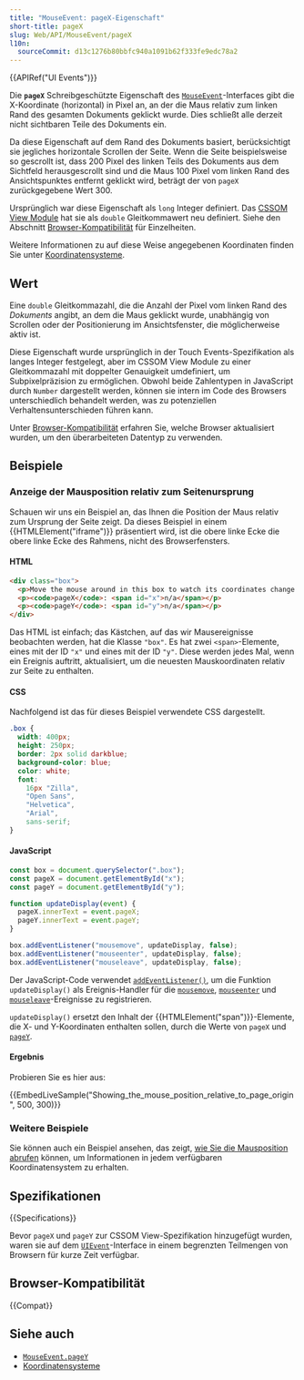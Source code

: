 ```yaml
---
title: "MouseEvent: pageX-Eigenschaft"
short-title: pageX
slug: Web/API/MouseEvent/pageX
l10n:
  sourceCommit: d13c1276b80bbfc940a1091b62f333fe9edc78a2
---
```


{{APIRef("UI Events")}}

Die **`pageX`** Schreibgeschützte Eigenschaft des [`MouseEvent`](/de/docs/Web/API/MouseEvent)-Interfaces gibt die X-Koordinate (horizontal) in Pixel an, an der die Maus relativ zum linken Rand des gesamten Dokuments geklickt wurde. Dies schließt alle derzeit nicht sichtbaren Teile des Dokuments ein.

Da diese Eigenschaft auf dem Rand des Dokuments basiert, berücksichtigt sie jegliches horizontale Scrollen der Seite. Wenn die Seite beispielsweise so gescrollt ist, dass 200 Pixel des linken Teils des Dokuments aus dem Sichtfeld herausgescrollt sind und die Maus 100 Pixel vom linken Rand des Ansichtspunktes entfernt geklickt wird, beträgt der von `pageX` zurückgegebene Wert 300.

Ursprünglich war diese Eigenschaft als `long` Integer definiert. Das [CSSOM View Module](/de/docs/Web/CSS/CSSOM_view) hat sie als `double` Gleitkommawert neu definiert. Siehe den Abschnitt [Browser-Kompatibilität](#browser-kompatibilität) für Einzelheiten.

Weitere Informationen zu auf diese Weise angegebenen Koordinaten finden Sie unter [Koordinatensysteme](/de/docs/Web/CSS/CSSOM_view/Coordinate_systems#page).

## Wert

Eine `double` Gleitkommazahl, die die Anzahl der Pixel vom linken Rand des _Dokuments_ angibt, an dem die Maus geklickt wurde, unabhängig von Scrollen oder der Positionierung im Ansichtsfenster, die möglicherweise aktiv ist.

Diese Eigenschaft wurde ursprünglich in der Touch Events-Spezifikation als langes Integer festgelegt, aber im CSSOM View Module zu einer Gleitkommazahl mit doppelter Genauigkeit umdefiniert, um Subpixelpräzision zu ermöglichen. Obwohl beide Zahlentypen in JavaScript durch `Number` dargestellt werden, können sie intern im Code des Browsers unterschiedlich behandelt werden, was zu potenziellen Verhaltensunterschieden führen kann.

Unter [Browser-Kompatibilität](#browser-kompatibilität) erfahren Sie, welche Browser aktualisiert wurden, um den überarbeiteten Datentyp zu verwenden.

## Beispiele

### Anzeige der Mausposition relativ zum Seitenursprung

Schauen wir uns ein Beispiel an, das Ihnen die Position der Maus relativ zum Ursprung der Seite zeigt. Da dieses Beispiel in einem {{HTMLElement("iframe")}} präsentiert wird, ist die obere linke Ecke die obere linke Ecke des Rahmens, nicht des Browserfensters.

#### HTML

```html
<div class="box">
  <p>Move the mouse around in this box to watch its coordinates change.</p>
  <p><code>pageX</code>: <span id="x">n/a</span></p>
  <p><code>pageY</code>: <span id="y">n/a</span></p>
</div>
```

Das HTML ist einfach; das Kästchen, auf das wir Mausereignisse beobachten werden, hat die Klasse `"box"`. Es hat zwei `<span>`-Elemente, eines mit der ID `"x"` und eines mit der ID `"y"`. Diese werden jedes Mal, wenn ein Ereignis auftritt, aktualisiert, um die neuesten Mauskoordinaten relativ zur Seite zu enthalten.

#### CSS

Nachfolgend ist das für dieses Beispiel verwendete CSS dargestellt.

```css
.box {
  width: 400px;
  height: 250px;
  border: 2px solid darkblue;
  background-color: blue;
  color: white;
  font:
    16px "Zilla",
    "Open Sans",
    "Helvetica",
    "Arial",
    sans-serif;
}
```

#### JavaScript

```js
const box = document.querySelector(".box");
const pageX = document.getElementById("x");
const pageY = document.getElementById("y");

function updateDisplay(event) {
  pageX.innerText = event.pageX;
  pageY.innerText = event.pageY;
}

box.addEventListener("mousemove", updateDisplay, false);
box.addEventListener("mouseenter", updateDisplay, false);
box.addEventListener("mouseleave", updateDisplay, false);
```

Der JavaScript-Code verwendet [`addEventListener()`](/de/docs/Web/API/EventTarget/addEventListener), um die Funktion `updateDisplay()` als Ereignis-Handler für die [`mousemove`](/de/docs/Web/API/Element/mousemove_event), [`mouseenter`](/de/docs/Web/API/Element/mouseenter_event) und [`mouseleave`](/de/docs/Web/API/Element/mouseleave_event)-Ereignisse zu registrieren.

`updateDisplay()` ersetzt den Inhalt der {{HTMLElement("span")}}-Elemente, die X- und Y-Koordinaten enthalten sollen, durch die Werte von `pageX` und [`pageY`](/de/docs/Web/API/MouseEvent/pageY).

#### Ergebnis

Probieren Sie es hier aus:

{{EmbedLiveSample("Showing_the_mouse_position_relative_to_page_origin", 500, 300)}}

### Weitere Beispiele

Sie können auch ein Beispiel ansehen, das zeigt, [wie Sie die Mausposition abrufen](/de/docs/Web/CSS/CSSOM_view/Coordinate_systems#example) können, um Informationen in jedem verfügbaren Koordinatensystem zu erhalten.

## Spezifikationen

{{Specifications}}

Bevor `pageX` und `pageY` zur CSSOM View-Spezifikation hinzugefügt wurden, waren sie auf dem [`UIEvent`](/de/docs/Web/API/UIEvent)-Interface in einem begrenzten Teilmengen von Browsern für kurze Zeit verfügbar.

## Browser-Kompatibilität

{{Compat}}

## Siehe auch

- [`MouseEvent.pageY`](/de/docs/Web/API/MouseEvent/pageY)
- [Koordinatensysteme](/de/docs/Web/CSS/CSSOM_view/Coordinate_systems)

